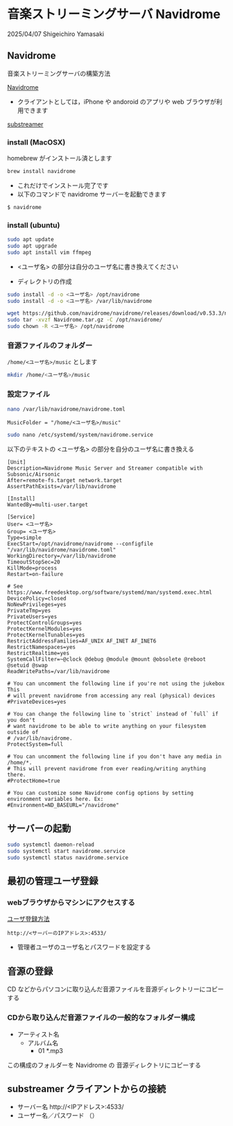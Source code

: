 # 音楽ストリーミングサーバ Navidrome

2025/04/07
Shigeichiro Yamasaki

## Navidrome

音楽ストリーミングサーバの構築方法

[Navidrome](https://www.navidrome.org/)

* クライアントとしては，iPhone や andoroid のアプリや web ブラウザが利用できます

[substreamer](https://apps.apple.com/jp/app/substreamer/id1012991665)

### install (MacOSX)

homebrew がインストール済とします

```bash
brew install navidrome
```

* これだけでインストール完了です
* 以下のコマンドで navidrome サーバーを起動できます

```bash
$ navidrome
```

### install (ubuntu)
```bash
sudo apt update
sudo apt upgrade
sudo apt install vim ffmpeg
```

* <ユーザ名> の部分は自分のユーザ名に書き換えてください
  
* ディレクトリの作成

```bash
sudo install -d -o <ユーザ名> /opt/navidrome
sudo install -d -o <ユーザ名> /var/lib/navidrome
```

```bash
wget https://github.com/navidrome/navidrome/releases/download/v0.53.3/navidrome_0.53.3_linux_amd64.tar.gz -O Navidrome.tar.gz
sudo tar -xvzf Navidrome.tar.gz -C /opt/navidrome/
sudo chown -R <ユーザ名> /opt/navidrome
```

###  音源ファイルのフォルダー

`/home/<ユーザ名>/music` とします

```bash
mkdir /home/<ユーザ名>/music
```

### 設定ファイル

```bash
nano /var/lib/navidrome/navidrome.toml
```

```
MusicFolder = "/home/<ユーザ名>/music"
```

```bash
sudo nano /etc/systemd/system/navidrome.service
```
以下のテキストの <ユーザ名> の部分を自分のユーザ名に書き換える

```
[Unit]
Description=Navidrome Music Server and Streamer compatible with Subsonic/Airsonic
After=remote-fs.target network.target
AssertPathExists=/var/lib/navidrome

[Install]
WantedBy=multi-user.target

[Service]
User= <ユーザ名> 
Group= <ユーザ名> 
Type=simple
ExecStart=/opt/navidrome/navidrome --configfile "/var/lib/navidrome/navidrome.toml"
WorkingDirectory=/var/lib/navidrome
TimeoutStopSec=20
KillMode=process
Restart=on-failure

# See https://www.freedesktop.org/software/systemd/man/systemd.exec.html
DevicePolicy=closed
NoNewPrivileges=yes
PrivateTmp=yes
PrivateUsers=yes
ProtectControlGroups=yes
ProtectKernelModules=yes
ProtectKernelTunables=yes
RestrictAddressFamilies=AF_UNIX AF_INET AF_INET6
RestrictNamespaces=yes
RestrictRealtime=yes
SystemCallFilter=~@clock @debug @module @mount @obsolete @reboot @setuid @swap
ReadWritePaths=/var/lib/navidrome

# You can uncomment the following line if you're not using the jukebox This
# will prevent navidrome from accessing any real (physical) devices
#PrivateDevices=yes

# You can change the following line to `strict` instead of `full` if you don't
# want navidrome to be able to write anything on your filesystem outside of
# /var/lib/navidrome.
ProtectSystem=full

# You can uncomment the following line if you don't have any media in /home/*.
# This will prevent navidrome from ever reading/writing anything there.
#ProtectHome=true

# You can customize some Navidrome config options by setting environment variables here. Ex:
#Environment=ND_BASEURL="/navidrome"

```

## サーバーの起動

```bash
sudo systemctl daemon-reload
sudo systemctl start navidrome.service
sudo systemctl status navidrome.service
```

## 最初の管理ユーザ登録


### webブラウザからマシンにアクセスする

[ユーザ登録方法](https://www.navidrome.org/docs/getting-started/)

```uri
http://<サーバーのIPアドレス>:4533/
```

* 管理者ユーザのユーザ名とパスワードを設定する

## 音源の登録

CD などからパソコンに取り込んだ音源ファイルを音源ディレクトリーにコピーする

### CDから取り込んだ音源ファイルの一般的なフォルダー構成

* アーティスト名
  * アルバム名
    * 01 *.mp3

この構成のフォルダーを Navidrome の 音源ディレクトリにコピーする

## substreamer クライアントからの接続

* サーバー名 http://<IPアドレス>:4533/
* ユーザー名／パスワード （）
